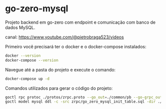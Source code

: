 # go-zero-mysql

Projeto backend em go-zero com endpoint e comunicação com banco de dados MySQL.

canal: https://www.youtube.com/@pietrobraga523/videos

Primeiro você precisará ter o docker e o docker-compose instalados:
```bash
docker --version
docker-compose --version
```

Navegue até a pasta do projeto e execute o comando:
```bash
docker-compose up -d
```

Comandos utilizados para gerar o código do projeto:
```bash
goctl rpc protoc ./protos/zrpc.proto --go_out=./common/pb --go-grpc_out=./common/pb --zrpc_out=./zrpc
goctl model mysql ddl -c -src zrpc/go_zero_mysql_init_table.sql -dir ./zrpc/internal/models
```






